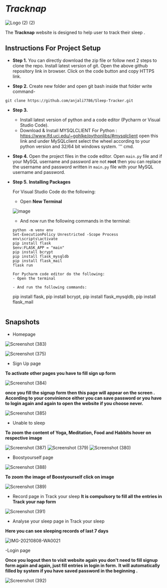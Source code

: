 # _Tracknap_
![Logo (2) (2)](https://user-images.githubusercontent.com/85924566/128607590-b60d57ed-be85-4e1c-8c50-151ec2f61c53.png)



The **Tracknap** website is designed to help user to track their 
sleep .

## Instructions For Project Setup

- **Step 1.**
You can directly download the zip file or follow next 2 steps to clone the repo.
Install latest version of git. Open the above github repository link in browser. Click on the code button
and copy HTTPS link.



- **Step 2.**
Create new folder and open git bash inside that folder write command-
```
git clone https://github.com/anjali7786/Sleep-Tracker.git
```
- **Step 3.**
  - Install latest version of python and a code editor (Pycharm or Visual Studio Code).
  - Download & Install MYSQLCLIENT For Python : https://www.lfd.uci.edu/~gohlke/pythonlibs/#mysqlclient open this link and under MySQLclient select the wheel according to your python version and 32/64 bit windows system. 
  '''
   cmd.

   
- **Step 4.**
   Open the project files in the code editor. Open `main.py` file and if your MySQL username and password are not **root** then you can replace the username and password written in `main.py` file with your MySQL username and password.

- **Step 5.**
  **Installing Packages**

  For Visual Studio Code do the following:
   - Open **New Terminal**

    ![image](https://user-images.githubusercontent.com/64724039/117951623-f7f91e00-b331-11eb-8c7a-2baba835b685.png)

   - And now run the following commands in the terminal:
    ```
    python -m venv env
    Set-ExecutionPolicy Unrestricted -Scope Process
    env\scripts\activate
    pip install flask
    $env:FLASK_APP = "main"
    pip install bcrypt
    pip install flask_mysqldb
    pip install flask_mail
    flask run
    ```
   
    ```
  For Pycharm code editor do the following:
   - Open the terminal

   - And run the following commands:
    ```
    pip install flask,
    pip install bcrypt,
    pip install flask_mysqldb,
    pip install flask_mail
    ```
   
    ```
  

## Snapshots

- Homepage

![Screenshot (383)](https://user-images.githubusercontent.com/85924566/128629949-cdb31644-83ef-400f-8163-d46533710230.png)

![Screenshot (375)](https://user-images.githubusercontent.com/85924566/128606246-ac6ed249-65b3-45fd-95df-0d722d19db9f.png)


- Sign Up page

**To activate other pages you have to fill sign up form**

![Screenshot (384)](https://user-images.githubusercontent.com/85924566/128630065-86f2a29f-fa1b-4b8c-bc39-3cf0ae34b3db.png)

**once you fill the signup form then this page will appear on the screen . According to your convinience either you can save password or you have to login again and again to open the website if you choose never.** 

![Screenshot (385)](https://user-images.githubusercontent.com/85924566/128630142-0b110e45-9948-4c1c-9ba4-41aa298bed43.png)

- Unable to sleep

**To zoom the content of Yoga, Meditation, Food and Habbits hover on respective image**

![Screenshot (387)](https://user-images.githubusercontent.com/85924566/128630305-f0d22bbe-ea03-421e-9978-51d6b303f4a2.png)
![Screenshot (379)](https://user-images.githubusercontent.com/85924566/128606914-0c0beb50-694d-48d3-87b4-84a8c9ba987d.png)
![Screenshot (380)](https://user-images.githubusercontent.com/85924566/128606930-da2e24e6-244d-4947-b511-dc2c63383f0e.png)


- Boostyourself page

![Screenshot (388)](https://user-images.githubusercontent.com/85924566/128630355-3e065252-3cc4-47a9-bad2-7b607780631c.png)

**To zoom the image of Boostyourself click on image**

![Screenshot (389)](https://user-images.githubusercontent.com/85924566/128630410-cf2eecf2-68a5-4f86-b3a3-fec3b833352f.png)
  
- Record page in Track your sleep
**It is compulsory to fill all the entries in Track your nap form**

![Screenshot (391)](https://user-images.githubusercontent.com/85924566/128630489-16bf8ace-865a-4e59-9494-4e12fb3dda06.png)

- Analyse your sleep page in Track your sleep

**Here you can see sleeping records of last 7 days**

![IMG-20210808-WA0021](https://user-images.githubusercontent.com/85924566/128634847-81f50293-77b0-49ef-b319-e7d9113dd78b.jpg)

-Login page

**Once you logout then to visit website again  you don't need to fill signup form again and again, just fill entries in login in form.**
**It will automatically filled by system if you have saved password in the beginning .**

![Screenshot (392)](https://user-images.githubusercontent.com/85924566/128630528-9a7f4e1d-12d9-4a93-bb1b-58ed9e106915.png)



